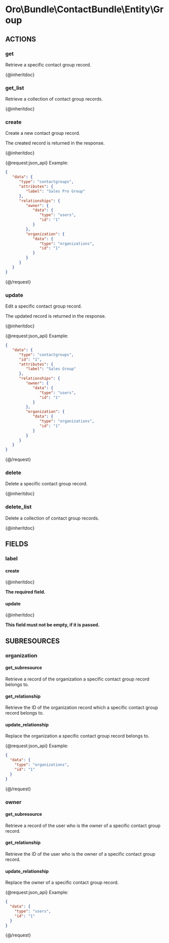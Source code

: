 # Oro\Bundle\ContactBundle\Entity\Group

## ACTIONS  

### get

Retrieve a specific contact group record.

{@inheritdoc}

### get_list

Retrieve a collection of contact group records.

{@inheritdoc}

### create

Create a new contact group record.

The created record is returned in the response.

{@inheritdoc}

{@request:json_api}
Example:

```JSON
{
   "data": {
      "type": "contactgroups",
      "attributes": {
         "label": "Sales Pro Group"
      },
      "relationships": {
         "owner": {
            "data": {
               "type": "users",
               "id": "1"
            }
         },
         "organization": {
            "data": {
               "type": "organizations",
               "id": "1"
            }
         }
      }
   }
}
```
{@/request}

### update

Edit a specific contact group record.

The updated record is returned in the response.

{@inheritdoc}

{@request:json_api}
Example:

```JSON
{
   "data": {
      "type": "contactgroups",
      "id": "1",
      "attributes": {
         "label": "Sales Group"
      },
      "relationships": {
         "owner": {
            "data": {
               "type": "users",
               "id": "1"
            }
         },
         "organization": {
            "data": {
               "type": "organizations",
               "id": "1"
            }
         }
      }
   }
}
```
{@/request}

### delete

Delete a specific contact group record.

{@inheritdoc}

### delete_list

Delete a collection of contact group records.

{@inheritdoc}

## FIELDS

### label

#### create

{@inheritdoc}

**The required field.**

#### update

{@inheritdoc}

**This field must not be empty, if it is passed.**

## SUBRESOURCES

### organization

#### get_subresource

Retrieve a record of the organization a specific contact group record belongs to.

#### get_relationship

Retrieve the ID of the organization record which a specific contact group record belongs to.

#### update_relationship

Replace the organization a specific contact group record belongs to.

{@request:json_api}
Example:

```JSON
{
  "data": {
    "type": "organizations",
    "id": "1"
  }
}
```
{@/request}

### owner

#### get_subresource

Retrieve a record of the user who is the owner of a specific contact group record.

#### get_relationship

Retrieve the ID of the user who is the owner of a specific contact group record.

#### update_relationship

Replace the owner of a specific contact group record.

{@request:json_api}
Example:

```JSON
{
  "data": {
    "type": "users",
    "id": "1"
  }
}
```
{@/request}
